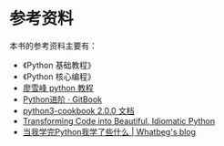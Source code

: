 # 参考资料

本书的参考资料主要有：

- 《Python 基础教程》
- 《Python 核心编程》
- [廖雪峰 python 教程](https://wizardforcel.gitbooks.io/liaoxuefeng/content/py2/1.html)
- [Python进阶 · GitBook](https://www.gitbook.com/book/eastlakeside/interpy-zh/details)
- [python3-cookbook 2.0.0 文档](http://python3-cookbook.readthedocs.io/zh_CN/latest/index.html)
- [Transforming Code into Beautiful, Idiomatic Python](https://gist.github.com/ethan-funny/1683849ddf46887c9edbf778e118a560)
- [当我学完Python我学了些什么 | Whatbeg's blog](http://whatbeg.com/2016/05/02/learnpython.html)


